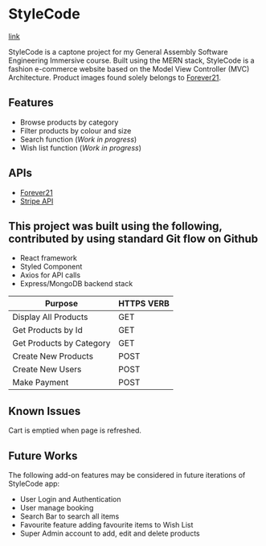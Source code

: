 # StyleCode

[link](https://i.graphicmama.com/blog/wp-content/uploads/2021/06/15140840/Free-Eccomerce-Illustrations-Vector-03.png)


StyleCode is a captone project for my General Assembly Software Engineering Immersive course. Built using the MERN stack, StyleCode 
is a fashion e-commerce website based on the Model View Controller (MVC) Architecture. Product images found solely belongs to [Forever21](https://www.forever21.com).

## Features

- Browse products by category
- Filter products by colour and size
- Search function (*Work in progress*)
- Wish list function (*Work in progress*)

## APIs

- [Forever21](https://rapidapi.com/apidojo/api/forever21)
- [Stripe API](https://stripe.com/docs/api)

## This project was built using the following, contributed by using standard Git flow on Github

- React framework 
- Styled Component 
- Axios for API calls
- Express/MongoDB backend stack



| Purpose                  | HTTPS VERB |
| ------------------------ | ---------- |
| Display All Products     | GET        |
| Get Products by Id       | GET        |
| Get Products by Category | GET        |
| Create New Products      | POST       |
| Create New Users         | POST       |
| Make Payment             | POST       |


## Known Issues
Cart is emptied when page is refreshed. 


## Future Works
The following add-on features may be considered in future iterations of StyleCode app:

- User Login and Authentication
- User manage booking
- Search Bar to search all items
- Favourite feature adding favourite items to Wish List
- Super Admin account to add, edit and delete products
